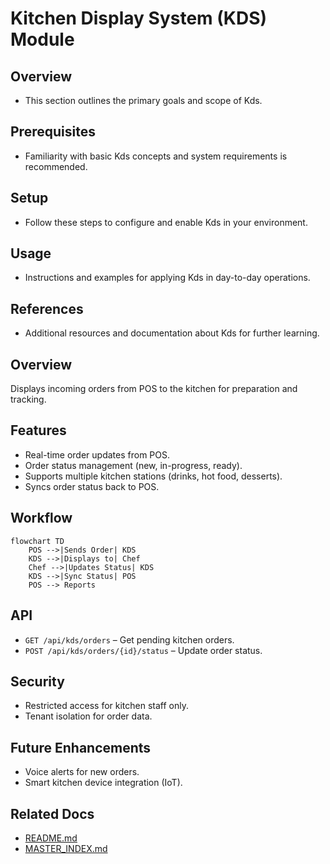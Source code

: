 # Kitchen Display System (KDS) Module

## Overview
- This section outlines the primary goals and scope of Kds.

## Prerequisites
- Familiarity with basic Kds concepts and system requirements is recommended.

## Setup
- Follow these steps to configure and enable Kds in your environment.

## Usage
- Instructions and examples for applying Kds in day-to-day operations.

## References
- Additional resources and documentation about Kds for further learning.


## Overview
Displays incoming orders from POS to the kitchen for preparation and tracking.

## Features
- Real-time order updates from POS.  
- Order status management (new, in-progress, ready).  
- Supports multiple kitchen stations (drinks, hot food, desserts).  
- Syncs order status back to POS.  

## Workflow
```mermaid
flowchart TD
    POS -->|Sends Order| KDS
    KDS -->|Displays to| Chef
    Chef -->|Updates Status| KDS
    KDS -->|Sync Status| POS
    POS --> Reports
```

## API
- `GET /api/kds/orders` – Get pending kitchen orders.  
- `POST /api/kds/orders/{id}/status` – Update order status.  

## Security
- Restricted access for kitchen staff only.  
- Tenant isolation for order data.  

## Future Enhancements
- Voice alerts for new orders.  
- Smart kitchen device integration (IoT).

## Related Docs
- [README.md](README.md)
- [MASTER_INDEX.md](MASTER_INDEX.md)

